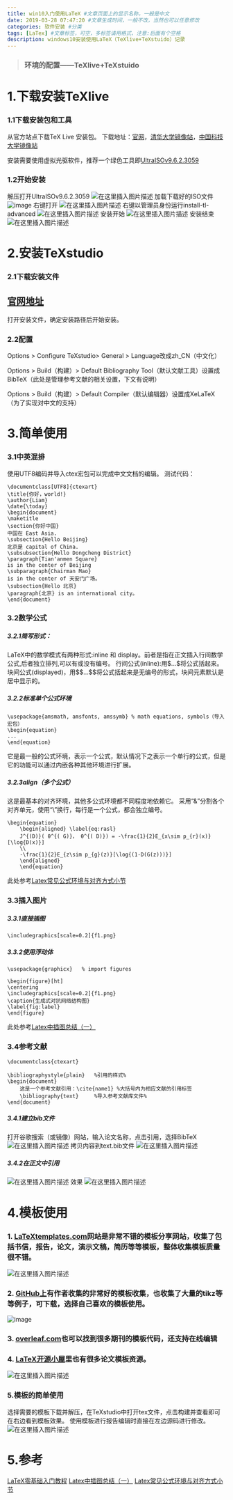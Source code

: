```yaml
---
title: win10入门使用LaTeX #文章页面上的显示名称，一般是中文
date: 2019-03-28 07:47:20 #文章生成时间，一般不改，当然也可以任意修改
categories: 软件安装 #分类
tags: [LaTex] #文章标签，可空，多标签请用格式，注意:后面有个空格
description: windows10安装使用LaTeX（TeXlive+TeXstuido）记录
---
```


<!--more-->
 > ### 环境的配置——TeXlive+TeXstuido
# 1.下载安装TeXlive
### 1.1下载安装包和工具
从官方站点下载TeX Live 安装包。
下载地址：[官网](http://mirror.ctan.org/systems/texlive/Images/texlive2018.iso)，[清华大学镜像站](https://mirrors.tuna.tsinghua.edu.cn/CTAN/systems/texlive/Images/texlive2018.iso)，[中国科技大学镜像站](https://mirrors.ustc.edu.cn/CTAN/systems/texlive/Images/texlive2018.iso)

安装需要使用虚拟光驱软件，推荐一个绿色工具即[UltraISOv9.6.2.3059](http://www.latexstudio.net/wp-content/uploads/2014/11/UltraISOv9.6.2.3059.zip)

### 1.2开始安装
解压打开UltraISOv9.6.2.3059
![在这里插入图片描述](http://upload-images.jianshu.io/upload_images/7659992-d9d01c6e8ac2ef2f?imageMogr2/auto-orient/strip%7CimageView2/2/w/1240)
加载下载好的ISO文件
![image](http://upload-images.jianshu.io/upload_images/7659992-aaf37d613d99632d.png?imageMogr2/auto-orient/strip%7CimageView2/2/w/1240)
右键打开
![在这里插入图片描述](http://upload-images.jianshu.io/upload_images/7659992-2bc1de90bc006572.png?imageMogr2/auto-orient/strip%7CimageView2/2/w/1240)
右键以管理员身份运行install-tl-advanced
![在这里插入图片描述](http://upload-images.jianshu.io/upload_images/7659992-49007724f75b30a5?imageMogr2/auto-orient/strip%7CimageView2/2/w/1240)
安装开始
![在这里插入图片描述](http://upload-images.jianshu.io/upload_images/7659992-41aab6952c7a6145?imageMogr2/auto-orient/strip%7CimageView2/2/w/1240)
安装结束
![在这里插入图片描述](http://upload-images.jianshu.io/upload_images/7659992-bb294f2e1e37567f?imageMogr2/auto-orient/strip%7CimageView2/2/w/1240)
# 2.安装TeXstudio
### 2.1下载安装文件
## [官网地址](https://sourceforge.net/projects/texstudio/)
打开安装文件，确定安装路径后开始安装。
### 2.2配置
Options > Configure TeXstudio> General > Language改成zh_CN（中文化）

Options > Build（构建）> Default Bibliography Tool（默认文献工具）设置成BibTeX（此处是管理参考文献的相关设置，下文有说明）

Options > Build（构建）> Default Compiler（默认编辑器）设置成XeLaTeX（为了实现对中文的支持）

# 3.简单使用
### 3.1中英混排
使用UTF8编码并导入ctex宏包可以完成中文文档的编辑。
测试代码：
~~~
\documentclass[UTF8]{ctexart}
\title{你好，world!}
\author{Liam}
\date{\today}
\begin{document}
\maketitle
\section{你好中国}
中国在 East Asia.
\subsection{Hello Beijing}
北京是 capital of China.
\subsubsection{Hello Dongcheng District}
\paragraph{Tian'anmen Square}
is in the center of Beijing
\subparagraph{Chairman Mao}
is in the center of 天安门广场。
\subsection{Hello 北京}
\paragraph{北京} is an international city。
\end{document}
~~~

### 3.2数学公式
##### 3.2.1简写形式：
LaTeX中的数学模式有两种形式:inline 和 display。前者是指在正文插入行间数学公式,后者独立排列,可以有或没有编号。
行间公式(inline):用\$...\$将公式括起来。
块间公式(displayed)，用\$\$...\$\$将公式括起来是无编号的形式，块间元素默认是居中显示的。

##### 3.2.2标准单个公式环境
~~~
\usepackage{amsmath, amsfonts, amssymb} % math equations, symbols（导入宏包）
\begin{equation}
...
\end{equation}
~~~
它是最一般的公式环境，表示一个公式，默认情况下之表示一个单行的公式，但是它的功能可以通过内嵌各种其他环境进行扩展。

##### 3.2.3align（多个公式）
这是最基本的对齐环境，其他多公式环境都不同程度地依赖它。
采用“&”分割各个对齐单元，使用“\\”换行，每行是一个公式，都会独立编号。
~~~
\begin{equation}
	\begin{aligned} \label{eq:rasl}
	J^{(D)}( θ^{( G)}， θ^{( D)}) = -\frac{1}{2}E_{x\sim p_{r}(x)}[\log{D(x)}]
	\\
	-\frac{1}{2}E_{z\sim p_{g}(z)}[\log{(1-D(G(z)))}]
	\end{aligned}
	\end{equation}
~~~
此处参考[Latex常见公式环境与对齐方式小节](https://blog.csdn.net/yanxiangtianji/article/details/17583723)

### 3.3插入图片
##### 3.3.1直接插图
~~~
\includegraphics[scale=0.2]{f1.png}
~~~
##### 3.3.2使用浮动体
~~~
\usepackage{graphicx}   % import figures

\begin{figure}[ht]
\centering
\includegraphics[scale=0.2]{f1.png}
\caption{生成式对抗网络结构图}
\label{fig:label}
\end{figure}
~~~
此处参考[Latex中插图总结（一）](https://blog.csdn.net/chichoxian/article/details/52588833)

### 3.4参考文献
~~~
\documentclass{ctexart}

\bibliographystyle{plain}   %引用的样式%
\begin{document}
    这是一个参考文献引用：\cite{name1} %大括号内为相应文献的引用标签
    \bibliography{text}     %导入参考文献库文件%
\end{document}
~~~
##### 3.4.1建立bib文件
打开谷歌搜索（或镜像）网站，输入论文名称，点击引用，选择BibTeX
![在这里插入图片描述](http://upload-images.jianshu.io/upload_images/7659992-284e079ced67932a?imageMogr2/auto-orient/strip%7CimageView2/2/w/1240)
拷贝内容到text.bib文件
![在这里插入图片描述](http://upload-images.jianshu.io/upload_images/7659992-ffed57f35d37ef85?imageMogr2/auto-orient/strip%7CimageView2/2/w/1240)
##### 3.4.2在正文中引用
![在这里插入图片描述](http://upload-images.jianshu.io/upload_images/7659992-7b13f7cc4a45a012?imageMogr2/auto-orient/strip%7CimageView2/2/w/1240)
效果
![在这里插入图片描述](http://upload-images.jianshu.io/upload_images/7659992-8f9f1bce5eb03b8f?imageMogr2/auto-orient/strip%7CimageView2/2/w/1240)
# 4.模板使用
### 1. [LaTeXtemplates.com](http://www.latextemplates.com/)网站是非常不错的模板分享网站，收集了包括书信，报告，论文，演示文稿，简历等等模板，整体收集模板质量很不错。
![在这里插入图片描述](http://upload-images.jianshu.io/upload_images/7659992-3e3ef4820b46e24a?imageMogr2/auto-orient/strip%7CimageView2/2/w/1240)
### 2. [GitHub上](https://github.com/MartinThoma/LaTeX-examples)有作者收集的非常好的模板收集，也收集了大量的tikz等等例子，可下载，选择自己喜欢的模板使用。
![image](http://upload-images.jianshu.io/upload_images/7659992-1b6495d16b26c2ab?imageMogr2/auto-orient/strip%7CimageView2/2/w/1240)
### 3. [overleaf.com](https://www.overleaf.com/)也可以找到很多期刊的模板代码，还支持在线编辑


### 4. [LaTeX开源小屋](http://www.latexstudio.net/archives/category/latex-templates/thesis-template)里也有很多论文模板资源。
![在这里插入图片描述](http://upload-images.jianshu.io/upload_images/7659992-47184a220fc7e682?imageMogr2/auto-orient/strip%7CimageView2/2/w/1240)

### 5.模板的简单使用
选择需要的模板下载并解压，在TeXstudio中打开tex文件，点击构建并查看即可在右边看到模板效果。
使用模板进行报告编辑时直接在左边源码进行修改。
![在这里插入图片描述](http://upload-images.jianshu.io/upload_images/7659992-38b32d9793fb9c3f?imageMogr2/auto-orient/strip%7CimageView2/2/w/1240)

# 5.参考
[LaTeX零基础入门教程](https://www.jianshu.com/p/3e842d67ada2)
[Latex中插图总结（一）](https://blog.csdn.net/chichoxian/article/details/52588833)
[Latex常见公式环境与对齐方式小节](https://blog.csdn.net/yanxiangtianji/article/details/17583723)